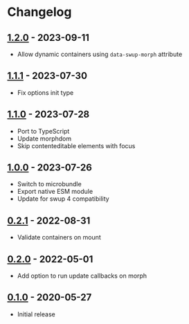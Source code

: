 # Changelog

<!-- ## [Unreleased] -->

## [1.2.0] - 2023-09-11

- Allow dynamic containers using `data-swup-morph` attribute

## [1.1.1] - 2023-07-30

- Fix options init type

## [1.1.0] - 2023-07-28

- Port to TypeScript
- Update morphdom
- Skip contenteditable elements with focus

## [1.0.0] - 2023-07-26

- Switch to microbundle
- Export native ESM module
- Update for swup 4 compatibility

## [0.2.1] - 2022-08-31

- Validate containers on mount

## [0.2.0] - 2022-05-01

- Add option to run update callbacks on morph

## [0.1.0] - 2020-05-27

- Initial release

[Unreleased]: https://github.com/swup-morph-plugin/compare/1.2.0...HEAD

[1.2.0]: https://github.com/swup-morph-plugin/releases/tag/1.2.0
[1.1.1]: https://github.com/swup-morph-plugin/releases/tag/1.1.1
[1.1.0]: https://github.com/swup-morph-plugin/releases/tag/1.1.0
[1.0.0]: https://github.com/swup-morph-plugin/releases/tag/1.0.0
[0.2.1]: https://github.com/swup-morph-plugin/releases/tag/0.2.1
[0.2.0]: https://github.com/swup-morph-plugin/releases/tag/0.2.0
[0.1.0]: https://github.com/swup-morph-plugin/releases/tag/0.1.0
